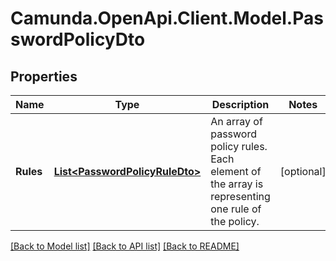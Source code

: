 # Camunda.OpenApi.Client.Model.PasswordPolicyDto

## Properties

Name | Type | Description | Notes
------------ | ------------- | ------------- | -------------
**Rules** | [**List&lt;PasswordPolicyRuleDto&gt;**](PasswordPolicyRuleDto.md) | An array of password policy rules. Each element of the array is representing one rule of the policy. | [optional] 

[[Back to Model list]](../README.md#documentation-for-models) [[Back to API list]](../README.md#documentation-for-api-endpoints) [[Back to README]](../README.md)

